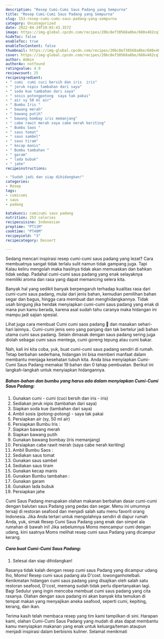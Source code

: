 ```yaml
---
description: "Resep Cumi-Cumi Saus Padang yang Sempurna"
title: "Resep Cumi-Cumi Saus Padang yang Sempurna"
slug: 153-resep-cumi-cumi-saus-padang-yang-sempurna
category: Uncategorized
date: 2022-04-29T19:03:43.357Z
image: https://img-global.cpcdn.com/recipes/20bc8ef30568a8be/680x482cq70/cumi-cumi-saus-padang-foto-resep-utama.jpg
hideToc: false
enableToc: true
enableTocContent: false
thumbnail: https://img-global.cpcdn.com/recipes/20bc8ef30568a8be/680x482cq70/cumi-cumi-saus-padang-foto-resep-utama.jpg
cover: https://img-global.cpcdn.com/recipes/20bc8ef30568a8be/680x482cq70/cumi-cumi-saus-padang-foto-resep-utama.jpg
author: Admin
authorAv: notfound
ratingvalue: 4.9
reviewcount: 25
recipeingredient:
- " cumi  cumi cuci bersih dan iris  iris"
- " jeruk nipis tambahan dari saya"
- " soda kue tambahan dari saya"
- " sosis potongpotong  saya tak pakai"
- " air sy 50 ml air"
- " Bumbu Iris "
- " bawang merah"
- " bawang putih"
- " bawang bombay iris memanjang"
- " cabe rawit merah saya cabe nerah keriting"
- " Bumbu Saos "
- " saus tomat"
- " saus sambel"
- " saus tiram"
- " kecap manis"
- " Bumbu tambahan "
- " garam"
- " lada bubuk"
- " jahe"
recipeinstructions:

- "Sudah jadi dan siap dihidangkan!"
categories:
- Resep
tags:
- cumicumi
- saus
- padang

katakunci: cumicumi saus padang 
nutrition: 253 calories
recipecuisine: Indonesian
preptime: "PT11M"
cooktime: "PT40M"
recipeyield: "3"
recipecategory: Dessert

---
```



Sedang mencari inspirasi resep cumi-cumi saus padang yang lezat? Cara membuatnya sangat tidak terlalu sulit namun tidak gampang juga. Tapi Kalau keliru mengolah maka hasilnya tidak akan memuaskan dan bahkan tidak sedap. Padahal cumi-cumi saus padang yang enak selayaknya memiliki aroma dan rasa yang dapat memancing selera kita.


Banyak hal yang sedikit banyak berpengaruh terhadap kualitas rasa dari cumi-cumi saus padang, mulai dari jenis bahan, kemudian pemilihan bahan segar dan bagus, hingga cara membuat dan menghidangkannya. Tidak usah bingung jika hendak menyiapkan cumi-cumi saus padang yang enak di mana pun kamu berada, karena asal sudah tahu caranya maka hidangan ini mampu jadi sajian spesial.

Lihat juga cara membuat Cumi cumi saos padang 🦑 dan masakan sehari-hari lainnya.. Cumi-cumi jenis sero yang panjang dan tak bertelur jadi bahan utama cumi saus padang. Selain dimasak dengan saus padang sering juga diolah sebagai cumi saus mentega, cumi goreng tepung atau cumi bakar.


Nah, kali ini kita coba, yuk, buat cumi-cumi saus padang sendiri di rumah. Tetap berbahan sederhana, hidangan ini bisa memberi manfaat dalam membantu menjaga kesehatan tubuh kita. Anda bisa menyiapkan Cumi-Cumi Saus Padang memakai 19 bahan dan 0 tahap pembuatan. Berikut ini langkah-langkah untuk menyiapkan hidangannya.

<!--inarticleads1-->

##### Bahan-bahan dan bumbu yang harus ada dalam menyiapkan Cumi-Cumi Saus Padang:

1. Gunakan  cumi - cumi (cuci bersih dan iris - iris)
1. Sediakan  jeruk nipis (tambahan dari saya)
1. Siapkan  soda kue (tambahan dari saya)
1. Ambil  sosis (potong-potong) - saya tak pakai
1. Persiapkan  air (sy, 50 ml air)
1. Persiapkan  Bumbu Iris :
1. Siapkan  bawang merah
1. Siapkan  bawang putih
1. Gunakan  bawang bombay (iris memanjang)
1. Persiapkan  cabe rawit merah (saya cabe nerah keriting)
1. Ambil  Bumbu Saos :
1. Sediakan  saus tomat
1. Gunakan  saus sambel
1. Sediakan  saus tiram
1. Gunakan  kecap manis
1. Gunakan  Bumbu tambahan :
1. Gunakan  garam
1. Gunakan  lada bubuk
1. Persiapkan  jahe


Cumi Saus Padang merupakan olahan makanan berbahan dasar cumi-cumi dengan balutan saus Padang yang pedas dan segar. Menu ini umumnya tersaji di restoran seafood dan menjadi salah satu menu favorit orang Indonesia. Jika Anda tertari untuk mengolahnya sendiri di dapur rumah Anda, yuk, simak Resep Cumi Saus Padang yang enak dan simpel ala rumahan di bawah ini! Jika sebelumnya Moms mencampur cumi dengan udang, kini saatnya Moms melihat resep cumi saus Padang yang dicampur kerang. 

<!--inarticleads2-->

##### Cara buat Cumi-Cumi Saus Padang:


1. Selesai dan siap dihidangkan!

Rasanya tidak kalah dengan resep cumi saus Padang yang dicampur udang lho, Moms! Resep cumi saus padang ala D&#39;cost. lowonganhotelbali. Kenikmatan hidangan cumi saus padang yang disajikan oleh salah satu restoran seafood, D&#39;cost, memang sudah tidak perlu dipertanyakan lagi. Bagi Sedulur yang ingin mencoba membuat cumi saus padang yang cita rasanya. Olahan dengan saus padang ini akan banyak kita temukan di tempat makan yang menyajikan aneka seafood, seperti cumi, kepiting, kerang, dan ikan. 

Terima kasih telah membaca resep yang tim kami tampilkan di sini. Harapan kami, olahan Cumi-Cumi Saus Padang yang mudah di atas dapat membantu kamu menyiapkan makanan yang enak untuk keluarga/teman ataupun menjadi inspirasi dalam berbisnis kuliner. Selamat menikmati
